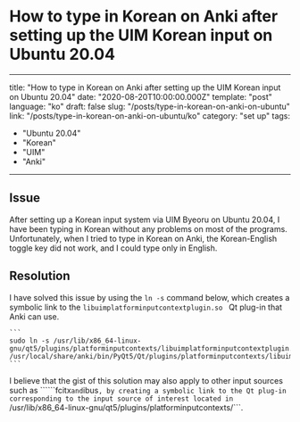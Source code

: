 # How to type in Korean on Anki after setting up the UIM Korean input on Ubuntu 20.04

---

title: "How to type in Korean on Anki after setting up the UIM Korean input on Ubuntu 20.04"
date: "2020-08-20T10:00:00.000Z"
template: "post"
language: "ko"
draft: false
slug: "/posts/type-in-korean-on-anki-on-ubuntu"
link: "/posts/type-in-korean-on-anki-on-ubuntu/ko"
category: "set up"
tags:

  - "Ubuntu 20.04"
  - "Korean"
  - "UIM"
  - "Anki"

---

## Issue

After setting up a Korean input system via UIM Byeoru on Ubuntu 20.04, I have been typing in Korean without any problems on most of the programs. Unfortunately, when I tried to type in Korean on Anki, the Korean-English toggle key did not work, and I could type only in English.

## Resolution

I have solved this issue by using the ```ln -s``` command below, which creates a symbolic link to the ```libuimplatforminputcontextplugin.so ```  Qt plug-in that Anki can use.

```shell
​```
sudo ln -s /usr/lib/x86_64-linux-gnu/qt5/plugins/platforminputcontexts/libuimplatforminputcontextplugin.so /usr/local/share/anki/bin/PyQt5/Qt/plugins/platforminputcontexts/libuimplatforminputcontextplugin.so
​```
```

I believe that the gist of this solution may also apply to other input sources such as ``````fcitx``` and ```ibus```, by creating a symbolic link to the Qt plug-in corresponding to the input source of interest located in ```/usr/lib/x86_64-linux-gnu/qt5/plugins/platforminputcontexts/```.